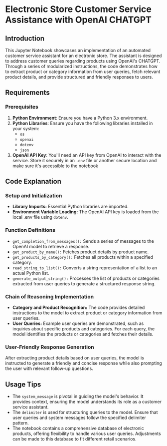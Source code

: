 # Electronic Store Customer Service Assistance with OpenAI CHATGPT

## Introduction
This Jupyter Notebook showcases an implementation of an automated customer service assistant for an electronic store. The assistant is designed to address customer queries regarding products using OpenAI's CHATGPT. Through a series of modularized instructions, the code demonstrates how to extract product or category information from user queries, fetch relevant product details, and provide structured and friendly responses to users.

## Requirements

### Prerequisites
1. **Python Environment**: Ensure you have a Python 3.x environment.
2. **Python Libraries**: Ensure you have the following libraries installed in your system:
   - `os`
   - `openai`
   - `dotenv`
   - `json`
3. **OpenAI API Key**: You'll need an API key from OpenAI to interact with the service. Store it securely in an `.env` file or another secure location and make sure it's accessible to the notebook

## Code Explanation
### Setup and Initialization
- **Library Imports:** Essential Python libraries are imported.
- **Environment Variable Loading:** The OpenAI API key is loaded from the local .env file using `dotenv`.

### Function Definitions

- `get_completion_from_messages():` Sends a series of messages to the OpenAI model to retrieve a response.
- `get_product_by_name():` Fetches product details by product name.
- `get_products_by_category():` Fetches all products within a specified category.
- `read_string_to_list():` Converts a string representation of a list to an actual Python list.
- `generate_output_string():` Processes the list of products or categories extracted from user queries to generate a structured response string.

### Chain of Reasoning Implementation
- **Category and Product Recognition:** The code provides detailed instructions to the model to extract product or category information from user queries.
- **User Queries:** Example user queries are demonstrated, such as inquiries about specific products and categories. For each query, the model identifies the products or categories and fetches their details.

### User-Friendly Response Generation
After extracting product details based on user queries, the model is instructed to generate a friendly and concise response while also prompting the user with relevant follow-up questions.

## Usage Tips
- The `system_message` is pivotal in guiding the model's behavior. It provides context, ensuring the model understands its role as a customer service assistant.
- The `delimiter` is used for structuring queries to the model. Ensure that user queries and system messages follow the specified delimiter pattern.
- The notebook contains a comprehensive database of electronic products, offering flexibility to handle various user queries. Adjustments can be made to this database to fit different retail scenarios.
